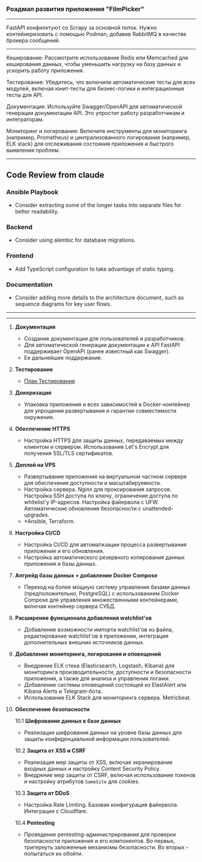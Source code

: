 ### Роадмап развития приложения "FilmPicker"

---

FastAPI конфилктуют со Scrapy за основной поток. Нужно контейнеризовать с помощью Podman, добавив RabbitMQ в качестве брокера сообщений.

---

Кеширование: Рассмотрите использование Redis или Memcached для кеширования данных, чтобы уменьшить нагрузку на базу данных и ускорить работу приложения.

Тестирование: Убедитесь, что включили автоматические тесты для всех модулей, включая юнит-тесты для бизнес-логики и интеграционные тесты для API.

Документация: Используйте Swagger/OpenAPI для автоматической генерации документации API. Это упростит работу разработчикам и интеграторам.

Мониторинг и логирование: Включите инструменты для мониторинга (например, Prometheus) и централизованного логирования (например, ELK stack) для отслеживания состояния приложения и быстрого выявления проблем.

---

## Code Review from claude

### Ansible Playbook
- Consider extracting some of the longer tasks into separate files for better readability.

### Backend
- Consider using alembic for database migrations.

### Frontend
- Add TypeScript configuration to take advantage of static typing.

### Documentation
- Consider adding more details to the architecture document, such as sequence diagrams for key user flows.

---

---

1. **Документация**
   - Создание документации для пользователей и разработчиков. 
   - Для автоматической генерации документации к API FastAPI поддерживает OpenAPI (ранее известный как Swagger).
   - Ее дальнейшее поддержание.

1. **Тестирование**
   - [План Тестирования](Тестирование.md)

1. **Докеризация**
   - Упаковка приложения и всех зависимостей в Docker-контейнер для упрощения развертывания и гарантии совместимости окружения.

1. **Обеспечение HTTPS**
   - Настройка HTTPS для защиты данных, передаваемых между клиентом и сервером. Использование Let's Encrypt для получения SSL/TLS сертификатов.

1. **Деплой на VPS**
   - Развертывание приложения на виртуальном частном сервере для обеспечения доступности и масштабируемости.
   - Настройка сервера. Nginx для проксирования запросов. Настройка SSH доступа по ключу, ограничение доступа по whitelist'у IP-адресов. Настройка файервола с UFW. Автоматические обновления безопасности с unattended-upgrades.
   - *Ansible, Terraform.

1. **Настройка CI/CD**
   - Настройка CI/CD для автоматизации процесса развертывания приложения и его обновления.
   - Настройка автоматического резервного копирования данных приложения и базы данных.

1. **Апгрейд базы данных + добавление Docker Compose**
   - Переход на более мощную систему управления базами данных (предположительно, PostgreSQL) с использованием Docker Compose для управления множественными контейнерами, включая контейнер сервера СУБД.

1. **Расширение функционала добавления watchlist'ов**
   - Добавление возможности импорта watchlist'ов из файла, редактирование watchlist'ов в приложении, интеграция дополнительных внешних источников данных.

1. **Добавление мониторинга, логирования и оповещений**
   - Внедрение ELK стека (Elasticsearch, Logstash, Kibana) для мониторинга производительности, доступности и безопасности приложения, а также для анализа и управления логами.
   - Добавление системы оповещений состоящей из ElastAlert или Kibana Alerts и Telegram-бота.
   - Использование ELK Stack для мониторинга сервера. Metricbeat.

1. **Обеспечение безопасности**

   10.1 **Шифрование данных в базе данных**
      - Реализация шифрования данных на уровне базы данных для защиты конфиденциальной информации пользователей.

   10.2 **Защита от XSS и CSRF**
      - Реализация мер защиты от XSS, включая экранирование входных данных и настройку Content Security Policy.
      - Внедрение мер защиты от CSRF, включая использование токенов и настройку атрибутов `SameSite` для cookies.

   10.3 **Защита от DDoS**
      - Настройка Rate Limiting. Базовая конфигурация файервола. Интеграция с Cloudflare.

   10.4 **Pentesting**
      - Проведение pentesting-администрирования для проверки безопасности приложения и его компонентов. Во первых, тригернуть заложенные механизмы безопасности. Во вторых - попытаться их обойти.